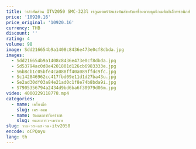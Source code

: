 ```yaml
---
title: วาล์วสัดส่วน ITV2050 SMC-323l เรกูเลเตอร์วัดแรงดันสำหรับเครื่องควบคุมนิวเมติกอิเล็กทรอนิกส์
price: '10920.16'
price_original: '10920.16'
currency: THB
discount: ''
rating: 4
volume: 98
image: Sdd216654b9a1408c8436e473e0cf8dbda.jpg
images:
  - Sdd216654b9a1408c8436e473e0cf8dbda.jpg
  - Sd53794ac0d8e4201801d126cb6983333e.jpg
  - S6b8cb1c05bfe4ca088ff40a089ffdc9fc.jpg
  - Sc142846962cc417fbd09e11d1d27ba43u.jpg
  - Se2ad30df03a84e21ad0c1f8e74b8bda9i.jpg
  - S7905356794a2434d9bd6ba6f30979d06m.jpg
video: 4000229118778.mp4
categories:
  - name: เครื่องมือ
    slug: เคร-องม
  - name: วัดและการวิเคราะห์
    slug: ดและการว-เคราะห
slug: วาล-วส-ดส-วน-itv2050
encode: oCPQoyu
lang: th
---
```

  